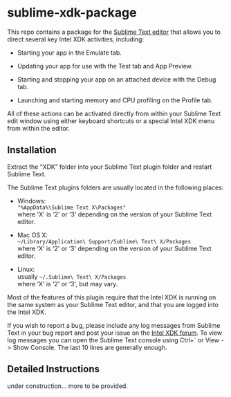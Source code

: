 sublime-xdk-package
===================

This repo contains a package for the [Sublime Text editor][1] that allows you to
direct several key Intel XDK activities, including:

[1]: <http://www.sublimetext.com>

-   Starting your app in the Emulate tab.

-   Updating your app for use with the Test tab and App Preview.

-   Starting and stopping your app on an attached device with the Debug tab.

-   Launching and starting memory and CPU profiling on the Profile tab.

All of these actions can be activated directly from within your Sublime Text
edit window using either keyboard shortcuts or a special Intel XDK menu from
within the editor.

Installation
------------

Extract the “XDK” folder into your Sublime Text plugin folder and restart
Sublime Text.

The Sublime Text plugins folders are usually located in the following places:

-   Windows:  
    `"%AppData%\Sublime Text X\Packages"`  
    where 'X' is ‘2' or ‘3' depending on the version of your Sublime Text
    editor.

-   Mac OS X:  
    `~/Library/Application\ Support/Sublime\ Text\ X/Packages`  
    where ‘X' is ‘2' or ‘3' depending on the version of your Sublime Text
    editor.

-   Linux:  
    usually `~/.Sublime\ Text\ X/Packages`  
    where ‘X' is ‘2' or ‘3', but may vary.

Most of the features of this plugin require that the Intel XDK is running on the
same system as your Sublime Text editor, and that you are logged into the Intel
XDK.

If you wish to report a bug, please include any log messages from Sublime Text
in your bug report and post your issue on the [Intel XDK forum][2]. To view log
messages you can open the Sublime Text console using Ctrl+\` or View -\> Show
Console. The last 10 lines are generally enough.

[2]: <http://software.intel.com/en-us/forums/intel-xdk>

Detailed Instructions
---------------------

under construction… more to be provided.
